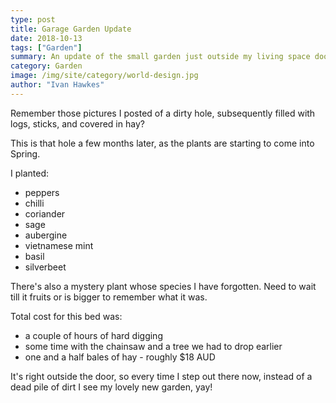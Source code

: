 ```yaml
---
type: post
title: Garage Garden Update
date: 2018-10-13
tags: ["Garden"]
summary: An update of the small garden just outside my living space door.
category: Garden
image: /img/site/category/world-design.jpg
author: "Ivan Hawkes"
---
```


Remember those pictures I posted of a dirty hole, subsequently filled with logs, sticks, and covered in hay?

This is that hole a few months later, as the plants are starting to come into Spring.

I planted:

* peppers
* chilli
* coriander
* sage
* aubergine
* vietnamese mint
* basil
* silverbeet

There's also a mystery plant whose species I have forgotten. Need to wait till it fruits or is bigger to remember what it was.

Total cost for this bed was:

* a couple of hours of hard digging
* some time with the chainsaw and a tree we had to drop earlier
* one and a half bales of hay - roughly $18 AUD

It's right outside the door, so every time I step out there now, instead of a dead pile of dirt I see my lovely new garden, yay!